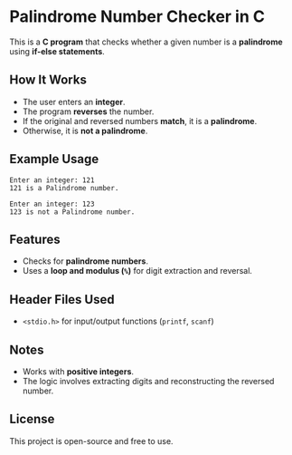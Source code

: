 # Palindrome Number Checker in C

This is a **C program** that checks whether a given number is a **palindrome** using **if-else statements**.

## How It Works
- The user enters an **integer**.
- The program **reverses** the number.
- If the original and reversed numbers **match**, it is a **palindrome**.
- Otherwise, it is **not a palindrome**.


## Example Usage
```
Enter an integer: 121
121 is a Palindrome number.
```
```
Enter an integer: 123
123 is not a Palindrome number.
```

## Features
- Checks for **palindrome numbers**.
- Uses a **loop and modulus (`%`)** for digit extraction and reversal.

## Header Files Used
- `<stdio.h>` for input/output functions (`printf`, `scanf`)

## Notes
- Works with **positive integers**.
- The logic involves extracting digits and reconstructing the reversed number.

## License
This project is open-source and free to use.

